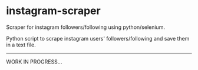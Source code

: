 # instagram-scraper

Scraper for instagram followers/following using python/selenium.

Python script to scrape instagram users' followers/following and save them in a text file.

---

WORK IN PROGRESS...
